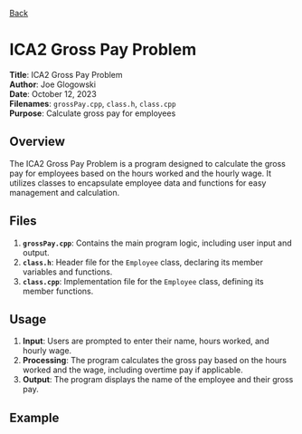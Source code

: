 [Back](https://github.com/JGlogowski1/Cpp)


# ICA2 Gross Pay Problem

**Title**: ICA2 Gross Pay Problem  
**Author**: Joe Glogowski  
**Date**: October 12, 2023  
**Filenames**: `grossPay.cpp`, `class.h`, `class.cpp`  
**Purpose**: Calculate gross pay for employees  

## Overview

The ICA2 Gross Pay Problem is a program designed to calculate the gross pay for employees based on the hours worked and the hourly wage. It utilizes classes to encapsulate employee data and functions for easy management and calculation.

## Files

1. **`grossPay.cpp`**: Contains the main program logic, including user input and output.
2. **`class.h`**: Header file for the `Employee` class, declaring its member variables and functions.
3. **`class.cpp`**: Implementation file for the `Employee` class, defining its member functions.

## Usage

1. **Input**: Users are prompted to enter their name, hours worked, and hourly wage.
2. **Processing**: The program calculates the gross pay based on the hours worked and the wage, including overtime pay if applicable.
3. **Output**: The program displays the name of the employee and their gross pay.

## Example

